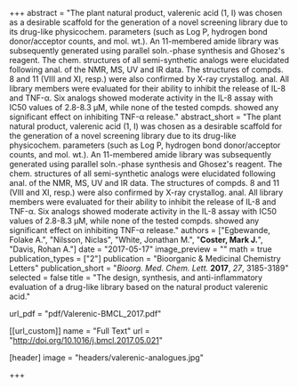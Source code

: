 +++
abstract = "The plant natural product, valerenic acid (1, I) was chosen as a desirable scaffold for the generation of a novel screening library due to its drug-like physicochem. parameters (such as Log P, hydrogen bond donor/acceptor counts, and mol. wt.).  An 11-membered amide library was subsequently generated using parallel soln.-phase synthesis and Ghosez's reagent.  The chem. structures of all semi-synthetic analogs were elucidated following anal. of the NMR, MS, UV and IR data.  The structures of compds. 8 and 11 (VIII and XI, resp.) were also confirmed by X-ray crystallog. anal.  All library members were evaluated for their ability to inhibit the release of IL-8 and TNF-α.  Six analogs showed moderate activity in the IL-8 assay with IC50 values of 2.8-8.3 μM, while none of the tested compds. showed any significant effect on inhibiting TNF-α release."
abstract_short = "The plant natural product, valerenic acid (1, I) was chosen as a desirable scaffold for the generation of a novel screening library due to its drug-like physicochem. parameters (such as Log P, hydrogen bond donor/acceptor counts, and mol. wt.).  An 11-membered amide library was subsequently generated using parallel soln.-phase synthesis and Ghosez's reagent.  The chem. structures of all semi-synthetic analogs were elucidated following anal. of the NMR, MS, UV and IR data.  The structures of compds. 8 and 11 (VIII and XI, resp.) were also confirmed by X-ray crystallog. anal.  All library members were evaluated for their ability to inhibit the release of IL-8 and TNF-α.  Six analogs showed moderate activity in the IL-8 assay with IC50 values of 2.8-8.3 μM, while none of the tested compds. showed any significant effect on inhibiting TNF-α release."
authors = ["Egbewande, Folake A.", "Nilsson, Niclas", "White, Jonathan M.", "**Coster, Mark J.**", "Davis, Rohan A."]
date = "2017-05-17"
image_preview = ""
math = true
publication_types = ["2"]
publication = "Bioorganic & Medicinal Chemistry Letters"
publication_short = "_Bioorg. Med. Chem. Lett._ **2017**, _27_, 3185-3189"
selected = false
title = "The design, synthesis, and anti-inflammatory evaluation of a drug-like library based on the natural product valerenic acid."

url_pdf = "pdf/Valerenic-BMCL_2017.pdf"

[[url_custom]]
  name = "Full Text"
  url = "http://doi.org/10.1016/j.bmcl.2017.05.021"

[header]
image = "headers/valerenic-analogues.jpg"

+++
